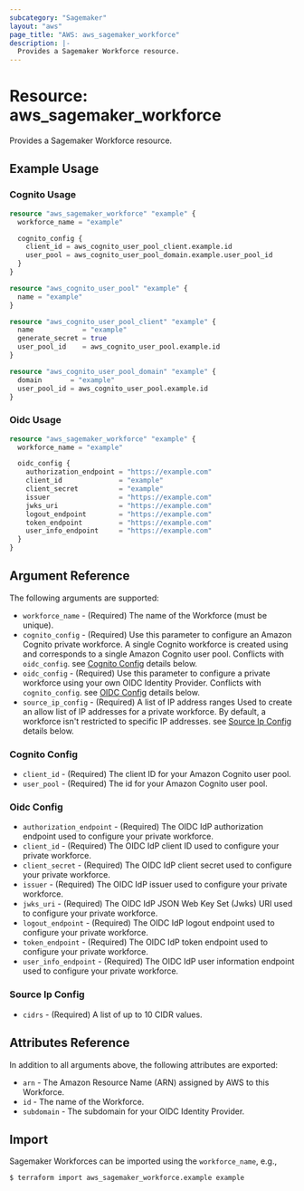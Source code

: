 ```yaml
---
subcategory: "Sagemaker"
layout: "aws"
page_title: "AWS: aws_sagemaker_workforce"
description: |-
  Provides a Sagemaker Workforce resource.
---
```


# Resource: aws_sagemaker_workforce

Provides a Sagemaker Workforce resource.

## Example Usage

### Cognito Usage

```terraform
resource "aws_sagemaker_workforce" "example" {
  workforce_name = "example"

  cognito_config {
    client_id = aws_cognito_user_pool_client.example.id
    user_pool = aws_cognito_user_pool_domain.example.user_pool_id
  }
}

resource "aws_cognito_user_pool" "example" {
  name = "example"
}

resource "aws_cognito_user_pool_client" "example" {
  name            = "example"
  generate_secret = true
  user_pool_id    = aws_cognito_user_pool.example.id
}

resource "aws_cognito_user_pool_domain" "example" {
  domain       = "example"
  user_pool_id = aws_cognito_user_pool.example.id
}
```

### Oidc Usage

```terraform
resource "aws_sagemaker_workforce" "example" {
  workforce_name = "example"

  oidc_config {
    authorization_endpoint = "https://example.com"
    client_id              = "example"
    client_secret          = "example"
    issuer                 = "https://example.com"
    jwks_uri               = "https://example.com"
    logout_endpoint        = "https://example.com"
    token_endpoint         = "https://example.com"
    user_info_endpoint     = "https://example.com"
  }
}
```

## Argument Reference

The following arguments are supported:

* `workforce_name` - (Required) The name of the Workforce (must be unique).
* `cognito_config` - (Required) Use this parameter to configure an Amazon Cognito private workforce. A single Cognito workforce is created using and corresponds to a single Amazon Cognito user pool. Conflicts with `oidc_config`. see [Cognito Config](#cognito-config) details below.
* `oidc_config` - (Required) Use this parameter to configure a private workforce using your own OIDC Identity Provider. Conflicts with `cognito_config`. see [OIDC Config](#oidc-config) details below.
* `source_ip_config` - (Required) A list of IP address ranges Used to create an allow list of IP addresses for a private workforce. By default, a workforce isn't restricted to specific IP addresses. see [Source Ip Config](#source-ip-config) details below.

### Cognito Config

* `client_id` - (Required) The client ID for your Amazon Cognito user pool.
* `user_pool` - (Required) The id for your Amazon Cognito user pool.

### Oidc Config

* `authorization_endpoint` - (Required) The OIDC IdP authorization endpoint used to configure your private workforce.
* `client_id` - (Required) The OIDC IdP client ID used to configure your private workforce.
* `client_secret` - (Required) The OIDC IdP client secret used to configure your private workforce.
* `issuer` - (Required) The OIDC IdP issuer used to configure your private workforce.
* `jwks_uri` - (Required) The OIDC IdP JSON Web Key Set (Jwks) URI used to configure your private workforce.
* `logout_endpoint` - (Required) The OIDC IdP logout endpoint used to configure your private workforce.
* `token_endpoint` - (Required) The OIDC IdP token endpoint used to configure your private workforce.
* `user_info_endpoint` - (Required) The OIDC IdP user information endpoint used to configure your private workforce.

### Source Ip Config

* `cidrs` - (Required) A list of up to 10 CIDR values.

## Attributes Reference

In addition to all arguments above, the following attributes are exported:

* `arn` - The Amazon Resource Name (ARN) assigned by AWS to this Workforce.
* `id` - The name of the Workforce.
* `subdomain` - The subdomain for your OIDC Identity Provider.

## Import

Sagemaker Workforces can be imported using the `workforce_name`, e.g.,

```
$ terraform import aws_sagemaker_workforce.example example
```
